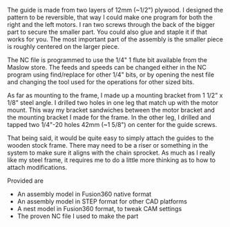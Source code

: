 The guide is made from two layers of 12mm (~1/2") plywood. I designed the pattern to be reversible, that way I could make one program for both the right and the left motors. I ran two screws through the back of the bigger part to secure the smaller part. You could also glue and staple it if that works for you. The most important part of the assembly is the smaller piece is roughly centered on the larger piece. 

The NC file is programmed to use the 1/4" 1 flute bit available from the Maslow store. The feeds and speeds can be changed either in the NC program using find/replace for other 1/4" bits, or by opening the nest file and changing the tool used for the operations for other sized bits.

As far as mounting to the frame, I made up a mounting bracket from 1 1/2" x 1/8" steel angle. I drilled two holes in one leg that match up with the motor mount. This way my bracket sandwiches between the motor bracket and the mounting bracket I made for the frame. In the other leg, I drilled and tapped two 1/4"-20 holes 42mm (~1 5/8") on center for the guide screws.

That being said, it would be quite easy to simply attach the guides to the wooden stock frame. There may need to be a riser or something in the system to make sure it aligns with the chain sprocket. As much as I really like my steel frame, it requires me to do a little more thinking as to how to attach modifications.

Provided are 
- An assembly model in Fusion360 native format
- An assembly model in STEP format for other CAD platforms
- A nest model in Fusion360 format, to tweak CAM settings
- The proven NC file I used to make the part
